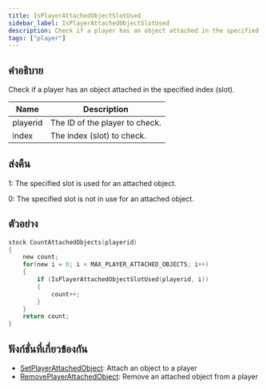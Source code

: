 ```yaml
---
title: IsPlayerAttachedObjectSlotUsed
sidebar_label: IsPlayerAttachedObjectSlotUsed
description: Check if a player has an object attached in the specified index (slot).
tags: ["player"]
---
```


## คำอธิบาย

Check if a player has an object attached in the specified index (slot).

| Name     | Description                    |
| -------- | ------------------------------ |
| playerid | The ID of the player to check. |
| index    | The index (slot) to check.     |

## ส่งคืน

1: The specified slot is used for an attached object.

0: The specified slot is not in use for an attached object.

## ตัวอย่าง

```c
stock CountAttachedObjects(playerid)
{
    new count;
    for(new i = 0; i < MAX_PLAYER_ATTACHED_OBJECTS; i++)
    {
        if (IsPlayerAttachedObjectSlotUsed(playerid, i))
        {
            count++;
        }
    }
    return count;
}
```

## ฟังก์ชั่นที่เกี่ยวข้องกัน

- [SetPlayerAttachedObject](SetPlayerAttachedObject): Attach an object to a player
- [RemovePlayerAttachedObject](RemovePlayerAttachedObject): Remove an attached object from a player
